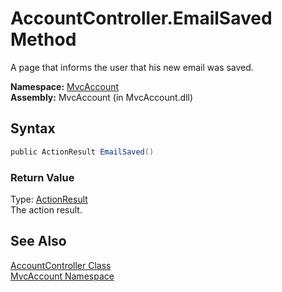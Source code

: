 AccountController.EmailSaved Method
===================================
A page that informs the user that his new email was saved.

**Namespace:** [MvcAccount][1]  
**Assembly:** MvcAccount (in MvcAccount.dll)

Syntax
------

```csharp
public ActionResult EmailSaved()
```

### Return Value
Type: [ActionResult][2]  
The action result.

See Also
--------
[AccountController Class][3]  
[MvcAccount Namespace][1]  

[1]: ../README.md
[2]: http://msdn.microsoft.com/en-us/library/dd493064
[3]: README.md